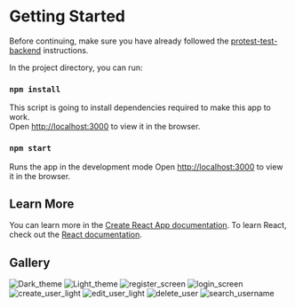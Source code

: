 
# Getting Started

Before continuing, make sure you have already followed the [protest-test-backend](https://github.com/jmrona/protected-test-backend) instructions.

In the project directory, you can run:

### `npm install`

This script is going to install dependencies required to make this app to work.\
Open [http://localhost:3000](http://localhost:3000) to view it in the browser.

### `npm start`

Runs the app in the development mode
Open [http://localhost:3000](http://localhost:3000) to view it in the browser.
## Learn More

You can learn more in the [Create React App documentation](https://facebook.github.io/create-react-app/docs/getting-started).
To learn React, check out the [React documentation](https://reactjs.org/).


## Gallery
![Dark_theme](https://user-images.githubusercontent.com/32115263/115057591-27a43a00-9edc-11eb-9fde-99b1adfb4ac8.png)
![Light_theme](https://user-images.githubusercontent.com/32115263/115055666-a6e43e80-9ed9-11eb-865e-24f65ba9ced6.png)
![register_screen](https://user-images.githubusercontent.com/32115263/115057581-26730d00-9edc-11eb-9844-794030ee9266.png)
![login_screen](https://user-images.githubusercontent.com/32115263/115057584-270ba380-9edc-11eb-9303-3ae035793c5a.png)
![create_user_light](https://user-images.githubusercontent.com/32115263/115057578-25da7680-9edc-11eb-89e8-270b1d9f861d.png)
![edit_user_light](https://user-images.githubusercontent.com/32115263/115057589-27a43a00-9edc-11eb-8e2e-7ee4ecbb60e7.png)
![delete_user](https://user-images.githubusercontent.com/32115263/115057587-270ba380-9edc-11eb-87ce-810b90c6d8f3.png)
![search_username](https://user-images.githubusercontent.com/32115263/115057585-270ba380-9edc-11eb-841c-a2e68d82787b.png)